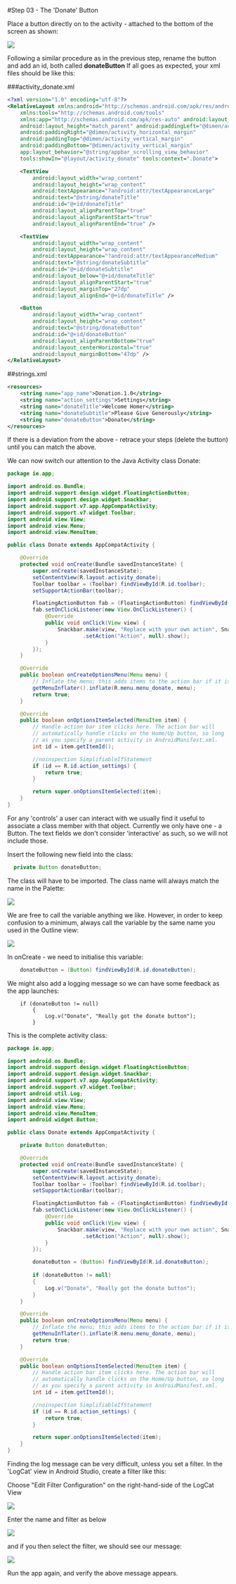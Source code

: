 #Step 03 - The 'Donate' Button

Place a button directly on to the activity - attached to the bottom of the screen as shown:

![](../img/lab2s301.png)

Following a similar procedure as in the previous step, rename the button and add an id, both called <b>donateButton</b> If all goes as expected, your xml files should be like this:

###activity_donate.xml 

~~~xml
<?xml version="1.0" encoding="utf-8"?>
<RelativeLayout xmlns:android="http://schemas.android.com/apk/res/android"
    xmlns:tools="http://schemas.android.com/tools"
    xmlns:app="http://schemas.android.com/apk/res-auto" android:layout_width="match_parent"
    android:layout_height="match_parent" android:paddingLeft="@dimen/activity_horizontal_margin"
    android:paddingRight="@dimen/activity_horizontal_margin"
    android:paddingTop="@dimen/activity_vertical_margin"
    android:paddingBottom="@dimen/activity_vertical_margin"
    app:layout_behavior="@string/appbar_scrolling_view_behavior"
    tools:showIn="@layout/activity_donate" tools:context=".Donate">

    <TextView
        android:layout_width="wrap_content"
        android:layout_height="wrap_content"
        android:textAppearance="?android:attr/textAppearanceLarge"
        android:text="@string/donateTitle"
        android:id="@+id/donateTitle"
        android:layout_alignParentTop="true"
        android:layout_alignParentStart="true"
        android:layout_alignParentEnd="true" />

    <TextView
        android:layout_width="wrap_content"
        android:layout_height="wrap_content"
        android:textAppearance="?android:attr/textAppearanceMedium"
        android:text="@string/donateSubtitle"
        android:id="@+id/donateSubtitle"
        android:layout_below="@+id/donateTitle"
        android:layout_alignParentStart="true"
        android:layout_marginTop="27dp"
        android:layout_alignEnd="@+id/donateTitle" />

    <Button
        android:layout_width="wrap_content"
        android:layout_height="wrap_content"
        android:text="@string/donateButton"
        android:id="@+id/donateButton"
        android:layout_alignParentBottom="true"
        android:layout_centerHorizontal="true"
        android:layout_marginBottom="47dp" />
</RelativeLayout>
~~~

##strings.xml

~~~xml
<resources>
    <string name="app_name">Donation.1.0</string>
    <string name="action_settings">Settings</string>
    <string name="donateTitle">Welcome Homer</string>
    <string name="donateSubtitle">Please Give Generously</string>
    <string name="donateButton">Donate</string>
</resources>
~~~

If there is a deviation from the above - retrace your steps (delete the button) until you can match the above.

We can now switch our attention to the Java Activity class Donate:

~~~java
package ie.app;

import android.os.Bundle;
import android.support.design.widget.FloatingActionButton;
import android.support.design.widget.Snackbar;
import android.support.v7.app.AppCompatActivity;
import android.support.v7.widget.Toolbar;
import android.view.View;
import android.view.Menu;
import android.view.MenuItem;

public class Donate extends AppCompatActivity {

    @Override
    protected void onCreate(Bundle savedInstanceState) {
        super.onCreate(savedInstanceState);
        setContentView(R.layout.activity_donate);
        Toolbar toolbar = (Toolbar) findViewById(R.id.toolbar);
        setSupportActionBar(toolbar);

        FloatingActionButton fab = (FloatingActionButton) findViewById(R.id.fab);
        fab.setOnClickListener(new View.OnClickListener() {
            @Override
            public void onClick(View view) {
                Snackbar.make(view, "Replace with your own action", Snackbar.LENGTH_LONG)
                        .setAction("Action", null).show();
            }
        });
    }

    @Override
    public boolean onCreateOptionsMenu(Menu menu) {
        // Inflate the menu; this adds items to the action bar if it is present.
        getMenuInflater().inflate(R.menu.menu_donate, menu);
        return true;
    }

    @Override
    public boolean onOptionsItemSelected(MenuItem item) {
        // Handle action bar item clicks here. The action bar will
        // automatically handle clicks on the Home/Up button, so long
        // as you specify a parent activity in AndroidManifest.xml.
        int id = item.getItemId();

        //noinspection SimplifiableIfStatement
        if (id == R.id.action_settings) {
            return true;
        }

        return super.onOptionsItemSelected(item);
    }
}
~~~

For any 'controls' a user can interact with we usually find it useful to associate a class member with that object. Currently we only have one - a Button. The text fields we don't consider 'interactive' as such, so we will not include those.

Insert the following new field into the class:

~~~java
  private Button donateButton;
~~~

The class will have to be imported. The class name will always match the name in the Palette:

![](../img/lab2s302.png)

We are free to call the variable anything we like. However, in order to keep confusion to a minimum, always call the variable by the same name you used in the Outline view:

![](../img/lab2s303.png)

In onCreate - we need to initialise this variable:

~~~java
    donateButton = (Button) findViewById(R.id.donateButton);
~~~

We might also add a logging message so we can have some feedback as the app launches:

~~~
    if (donateButton != null)
        {
            Log.v("Donate", "Really got the donate button");
        }
~~~

This is the complete activity class:

~~~java
package ie.app;

import android.os.Bundle;
import android.support.design.widget.FloatingActionButton;
import android.support.design.widget.Snackbar;
import android.support.v7.app.AppCompatActivity;
import android.support.v7.widget.Toolbar;
import android.util.Log;
import android.view.View;
import android.view.Menu;
import android.view.MenuItem;
import android.widget.Button;

public class Donate extends AppCompatActivity {

    private Button donateButton;

    @Override
    protected void onCreate(Bundle savedInstanceState) {
        super.onCreate(savedInstanceState);
        setContentView(R.layout.activity_donate);
        Toolbar toolbar = (Toolbar) findViewById(R.id.toolbar);
        setSupportActionBar(toolbar);

        FloatingActionButton fab = (FloatingActionButton) findViewById(R.id.fab);
        fab.setOnClickListener(new View.OnClickListener() {
            @Override
            public void onClick(View view) {
                Snackbar.make(view, "Replace with your own action", Snackbar.LENGTH_LONG)
                        .setAction("Action", null).show();
            }
        });

        donateButton = (Button) findViewById(R.id.donateButton);
        
        if (donateButton != null)
        {
            Log.v("Donate", "Really got the donate button");
        }
    }

    @Override
    public boolean onCreateOptionsMenu(Menu menu) {
        // Inflate the menu; this adds items to the action bar if it is present.
        getMenuInflater().inflate(R.menu.menu_donate, menu);
        return true;
    }

    @Override
    public boolean onOptionsItemSelected(MenuItem item) {
        // Handle action bar item clicks here. The action bar will
        // automatically handle clicks on the Home/Up button, so long
        // as you specify a parent activity in AndroidManifest.xml.
        int id = item.getItemId();

        //noinspection SimplifiableIfStatement
        if (id == R.id.action_settings) {
            return true;
        }

        return super.onOptionsItemSelected(item);
    }
}

~~~

Finding the log message can be very difficult, unless you set a filter. In the 'LogCat' view in Android Studio, create a filter like this:

Choose "Edit Filter Configuration" on the right-hand-side of the LogCat View

![](../img/lab2s304.png)

Enter the name and filter as below

![](../img/lab2s305.png)

and if you then select the filter, we should see our message:

![](../img/lab2s306.png)

Run the app again, and verify the above message appears.


